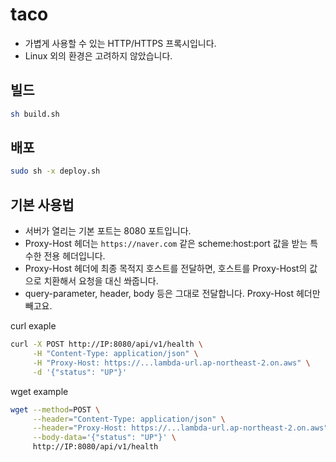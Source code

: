# taco
- 가볍게 사용할 수 있는 HTTP/HTTPS 프록시입니다.
- Linux 외의 환경은 고려하지 않았습니다.

## 빌드

```bash
sh build.sh
```

## 배포 

```bash
sudo sh -x deploy.sh
```

## 기본 사용법
- 서버가 열리는 기본 포트는 8080 포트입니다.
- Proxy-Host 헤더는 `https://naver.com` 같은 scheme:host:port 값을 받는 특수한 전용 헤더입니다.
- Proxy-Host 헤더에 최종 목적지 호스트를 전달하면, 호스트를 Proxy-Host의 값으로 치환해서 요청을 대신 쏴줍니다. 
- query-parameter, header, body 등은 그대로 전달합니다. Proxy-Host 헤더만 빼고요.

curl exaple
```bash
curl -X POST http://IP:8080/api/v1/health \
     -H "Content-Type: application/json" \
     -H "Proxy-Host: https://...lambda-url.ap-northeast-2.on.aws" \
     -d '{"status": "UP"}'
```

wget example
```bash
wget --method=POST \
     --header="Content-Type: application/json" \
     --header="Proxy-Host: https://...lambda-url.ap-northeast-2.on.aws" \
     --body-data='{"status": "UP"}' \
     http://IP:8080/api/v1/health
```
